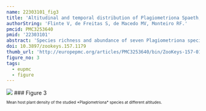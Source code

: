 ```yaml
---
name: 22303101_fig3
title: 'Altitudinal and temporal distribution of Plagiometriona Spaeth, 1899 (Coleoptera, Chrysomelidae, Cassidinae) in a tropical forest in southeast Brazil.'
authorString: 'Flinte V, de Freitas S, de Macedo MV, Monteiro RF.'
pmcid: PMC3253640
pmid: '22303101'
abstract: 'Species richness and abundance of seven Plagiometriona species on their host plants were studied along a single trail in the mountainous Serra dos Órgãos National Park in the State of Rio de Janeiro, Brazil. Six sites were chosen along an altitudinal gradient ranging from 1300 m to 2050 m, where all Solanaceae host plants were inspected in search of adults every two months from June 2006 to June 2007. Species richness did not vary clearly with altitude, but abundance increased up to 1800 m, where the highest mean host plant density was found, and abruptly decreased at the last elevational site. Most species showed a restricted distribution and just one occurred across the entire gradient. For at least four species, altitudinal distribution seems to be strongly related to host plant availability, while for the others it is difficult to access which factors are decisive, due to their low numbers. Only in October all species were found in the field, although February was the month with the highest total abundance. Over the course of the study, the greatest abundances were recorded from October to February, comprehending the hottest and rainiest months, and the lowest abundances were found from June to August, which include the coldest and driest months. Thus, species seasonal distribution, supported by other studies in the same area, seems to be related to the local climate.'
doi: 10.3897/zookeys.157.1179
thumb_url: 'http://europepmc.org/articles/PMC3253640/bin/ZooKeys-157-015-g003.gif'
figure_no: 3
tags:
  - eupmc
  - figure
---
```

<img src='http://europepmc.org/articles/PMC3253640/bin/ZooKeys-157-015-g003.jpg' style='max-height: 300px'>
### Figure 3
<p style='font-size: 10px;'>Mean host plant density of the studied *<named-content content-type="taxon-name">Plagiometriona</named-content>* species at different altitudes.</p>